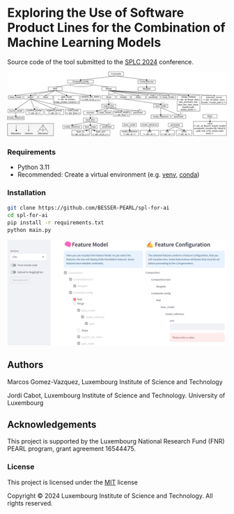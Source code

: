 # Exploring the Use of Software Product Lines for the Combination of Machine Learning Models

Source code of the tool submitted to the [SPLC 2024](https://2024.splc.net/) conference.

![Feature Diagram](docs/source/img/feature_model.png)


### Requirements

- Python 3.11
- Recommended: Create a virtual environment (e.g. [venv](https://docs.python.org/3/library/venv.html), [conda](https://conda.io/projects/conda/en/latest/user-guide/tasks/manage-environments.html))

### Installation

```bash
git clone https://github.com/BESSER-PEARL/spl-for-ai
cd spl-for-ai
pip install -r requirements.txt
python main.py
```

![GUI Screenshot](docs/source/img/ui.png)


## Authors

Marcos Gomez-Vazquez, Luxembourg Institute of Science and Technology

Jordi Cabot, Luxembourg Institute of Science and Technology. University of Luxembourg

## Acknowledgements

This project is supported by the Luxembourg National Research Fund (FNR) PEARL program, grant agreement 16544475.

### License

This project is licensed under the [MIT](https://mit-license.org/) license

Copyright © 2024 Luxembourg Institute of Science and Technology. All rights reserved.
